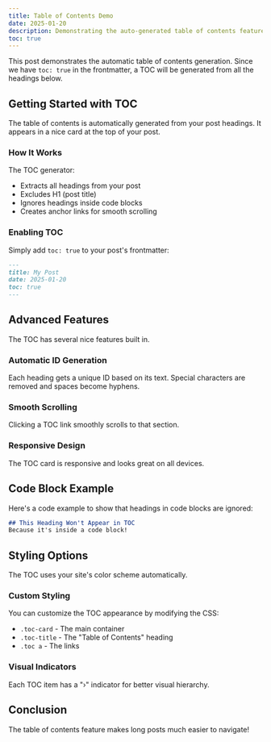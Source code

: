 ```yaml
---
title: Table of Contents Demo
date: 2025-01-20
description: Demonstrating the auto-generated table of contents feature
toc: true
---
```


This post demonstrates the automatic table of contents generation. Since we have `toc: true` in the frontmatter, a TOC will be generated from all the headings below.

## Getting Started with TOC

The table of contents is automatically generated from your post headings. It appears in a nice card at the top of your post.

### How It Works

The TOC generator:
- Extracts all headings from your post
- Excludes H1 (post title)
- Ignores headings inside code blocks
- Creates anchor links for smooth scrolling

### Enabling TOC

Simply add `toc: true` to your post's frontmatter:

```markdown
---
title: My Post
date: 2025-01-20
toc: true
---
```

## Advanced Features

The TOC has several nice features built in.

### Automatic ID Generation

Each heading gets a unique ID based on its text. Special characters are removed and spaces become hyphens.

### Smooth Scrolling

Clicking a TOC link smoothly scrolls to that section.

### Responsive Design

The TOC card is responsive and looks great on all devices.

## Code Block Example

Here's a code example to show that headings in code blocks are ignored:

```markdown
## This Heading Won't Appear in TOC
Because it's inside a code block!
```

## Styling Options

The TOC uses your site's color scheme automatically.

### Custom Styling

You can customize the TOC appearance by modifying the CSS:
- `.toc-card` - The main container
- `.toc-title` - The "Table of Contents" heading
- `.toc a` - The links

### Visual Indicators

Each TOC item has a "›" indicator for better visual hierarchy.

## Conclusion

The table of contents feature makes long posts much easier to navigate!